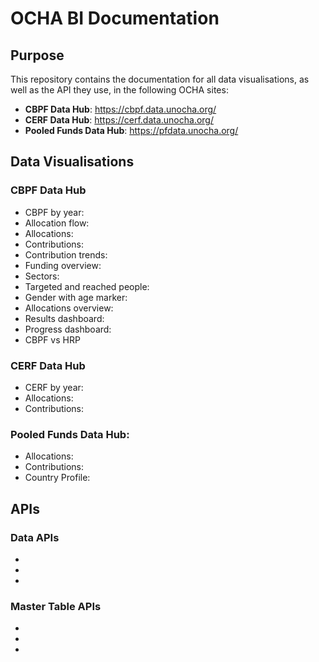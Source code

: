 # OCHA BI Documentation

## Purpose

This repository contains the documentation for all data visualisations, as well as the API they use, in the following OCHA sites:

- **CBPF Data Hub**: https://cbpf.data.unocha.org/
- **CERF Data Hub**: https://cerf.data.unocha.org/
- **Pooled Funds Data Hub**: https://pfdata.unocha.org/

## Data Visualisations

### CBPF Data Hub
- CBPF by year:
- Allocation flow:
- Allocations:
- Contributions:
- Contribution trends:
- Funding overview:
- Sectors:
- Targeted and reached people:
- Gender with age marker:
- Allocations overview:
- Results dashboard:
- Progress dashboard:
- CBPF vs HRP

### CERF Data Hub
- CERF by year:
- Allocations:
- Contributions:

### Pooled Funds Data Hub:
- Allocations:
- Contributions:
- Country Profile:

## APIs

### Data APIs
-
-
-

### Master Table APIs
-
-
-
